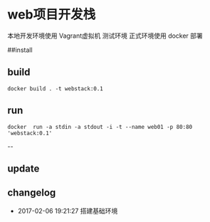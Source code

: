 # web项目开发栈

本地开发环境使用 Vagrant虚拟机 测试环境 正式环境使用 docker 部署

##install


## build 
```
docker build . -t webstack:0.1
```

## run
```
docker  run -a stdin -a stdout -i -t --name web01 -p 80:80 'webstack:0.1'

```
--
## update

## changelog
- 2017-02-06 19:21:27  搭建基础环境
